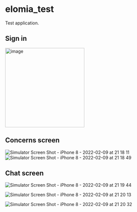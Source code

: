 # elomia_test

Test application.

## Sign in

<img width="255" alt="image" src="https://user-images.githubusercontent.com/60585202/153273846-147cbdf9-a0c2-4d92-a788-7445e1278e1e.png">

## Concerns screen

![Simulator Screen Shot - iPhone 8 - 2022-02-09 at 21 18 11](https://user-images.githubusercontent.com/60585202/153274018-e010e74b-52ba-41fc-9250-3cad70e92c4f.png)
![Simulator Screen Shot - iPhone 8 - 2022-02-09 at 21 18 49](https://user-images.githubusercontent.com/60585202/153274131-066ab677-4c70-40c6-9e29-6d39a16f9f72.png)

## Chat screen

![Simulator Screen Shot - iPhone 8 - 2022-02-09 at 21 19 44](https://user-images.githubusercontent.com/60585202/153274366-8a1ae92a-4a3d-4811-9222-57f3ac7bbdc1.png)

![Simulator Screen Shot - iPhone 8 - 2022-02-09 at 21 20 13](https://user-images.githubusercontent.com/60585202/153274458-4bfaefd8-c6bd-4111-a6bc-67eb661d66eb.png)

![Simulator Screen Shot - iPhone 8 - 2022-02-09 at 21 20 32](https://user-images.githubusercontent.com/60585202/153274505-5274cd19-c4e1-430e-98f6-71c956cf9b4a.png)
